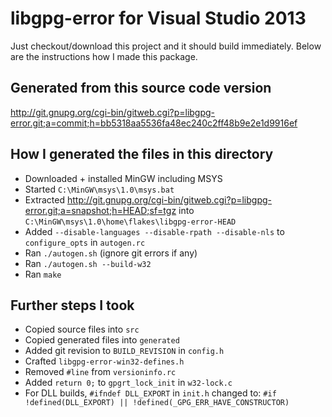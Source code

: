 # libgpg-error for Visual Studio 2013

Just checkout/download this project and it should build immediately. Below are the instructions how I made this package.

## Generated from this source code version

http://git.gnupg.org/cgi-bin/gitweb.cgi?p=libgpg-error.git;a=commit;h=bb5318aa5536fa48ec240c2ff48b9e2e1d9916ef

## How I generated the files in this directory

* Downloaded + installed MinGW including MSYS
* Started `C:\MinGW\msys\1.0\msys.bat`
* Extracted http://git.gnupg.org/cgi-bin/gitweb.cgi?p=libgpg-error.git;a=snapshot;h=HEAD;sf=tgz
  into `C:\MinGW\msys\1.0\home\flakes\libgpg-error-HEAD`
* Added `--disable-languages --disable-rpath --disable-nls` to `configure_opts` in `autogen.rc`
* Ran `./autogen.sh` (ignore git errors if any)
* Ran `./autogen.sh --build-w32`
* Ran `make`

## Further steps I took

* Copied source files into `src`
* Copied generated files into `generated`
* Added git revision to `BUILD_REVISION` in `config.h`
* Crafted `libgpg-error-win32-defines.h`
* Removed `#line` from `versioninfo.rc`
* Added `return 0;` to `gpgrt_lock_init` in `w32-lock.c`
* For DLL builds, `#ifndef DLL_EXPORT` in `init.h` changed to:
  `#if !defined(DLL_EXPORT) || !defined(_GPG_ERR_HAVE_CONSTRUCTOR)`
